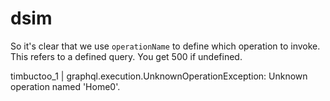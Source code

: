 # dsim

So it's clear that we use `operationName` to define which operation to invoke.
This refers to a defined query.  You get 500 if undefined.

timbuctoo_1      | graphql.execution.UnknownOperationException: Unknown operation named 'Home0'.



